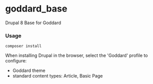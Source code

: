 # goddard_base
Drupal 8 Base for Goddard

### Usage

`composer install`

When installing Drupal in the browser, select the 'Goddard' profile to configure:
  - Goddard theme
  - standard content types: Article, Basic Page
